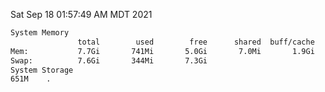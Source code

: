 Sat Sep 18 01:57:49 AM MDT 2021
```bash
System Memory
               total        used        free      shared  buff/cache   available
Mem:           7.7Gi       741Mi       5.0Gi       7.0Mi       1.9Gi       6.6Gi
Swap:          7.6Gi       344Mi       7.3Gi
System Storage
651M	.
```
